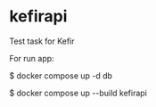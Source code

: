 # kefirapi

Test task for Kefir

For run app:

$ docker compose up -d db

$ docker compose up --build kefirapi

